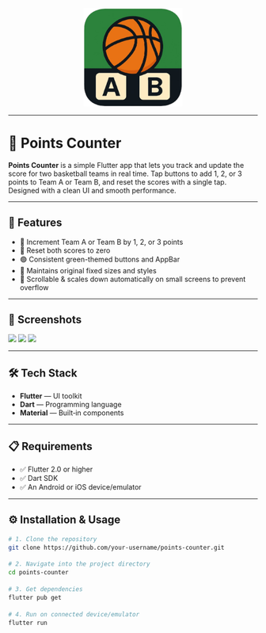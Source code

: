 <p align="center">
  <img src="assets/images/icon.png" alt="Points Counter Logo" width="200"/>
</p>

---

# 🏀 Points Counter

**Points Counter** is a simple Flutter app that lets you track and update the score for two basketball teams in real time. Tap buttons to add 1, 2, or 3 points to Team A or Team B, and reset the scores with a single tap. Designed with a clean UI and smooth performance.

---

## 🌟 Features

- 🎯 Increment Team A or Team B by 1, 2, or 3 points
- 🔄 Reset both scores to zero
- 🟢 Consistent green-themed buttons and AppBar
- 📐 Maintains original fixed sizes and styles
- 📲 Scrollable & scales down automatically on small screens to prevent overflow

---

## 📸 Screenshots

<p float="left">
  <img src="assets/screen1.png" width="200"/>
  <img src="assets/screen2.png" width="200"/>
  <img src="assets/screen3.png" width="200"/>
</p>

---

## 🛠️ Tech Stack

- **Flutter** — UI toolkit
- **Dart** — Programming language
- **Material** — Built‑in components

---

## 📋 Requirements

- ✅ Flutter 2.0 or higher
- ✅ Dart SDK
- ✅ An Android or iOS device/emulator

---

## ⚙️ Installation & Usage

```bash
# 1. Clone the repository
git clone https://github.com/your-username/points-counter.git

# 2. Navigate into the project directory
cd points-counter

# 3. Get dependencies
flutter pub get

# 4. Run on connected device/emulator
flutter run
